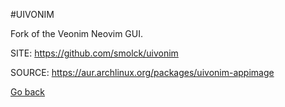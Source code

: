 #UIVONIM

 Fork of the Veonim Neovim GUI.

 SITE: https://github.com/smolck/uivonim

 SOURCE: https://aur.archlinux.org/packages/uivonim-appimage

 [Go back](https://portable-linux-apps.github.io/apps.html)
